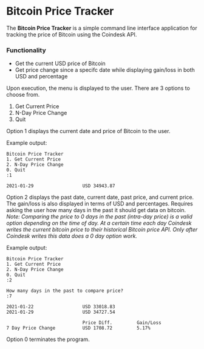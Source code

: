 # Bitcoin Price Tracker
The **Bitcoin Price Tracker** is a simple command line interface application for tracking the price of Bitcoin using the Coindesk API.

### Functionality
- Get the current USD price of Bitcoin
- Get price change since a specifc date while displaying gain/loss in both USD and percentage

Upon execution, the menu is displayed to the user. There are 3 options to choose from.

1. Get Current Price
2. N-Day Price Change
0. Quit

Option 1 displays the current date and price of Bitcoin to the user.

Example output:

```
Bitcoin Price Tracker
1. Get Current Price
2. N-Day Price Change
0. Quit
:1

2021-01-29                  USD 34943.87
```

Option 2 displays the past date, current date, past price, and current price. The gain/loss is also displayed in terms of USD and percentages. Requires asking the user how many days in the past it should get data on bitcoin. *Note: Comparing the price to 0 days in the past (intra-day price) is a valid option depending on the time of day. At a certain time each day Coindesk writes the current bitcoin price to their historical Bitcoin price API. Only after Coindesk writes this data does a 0 day option work.* 

Example output:

```
Bitcoin Price Tracker
1. Get Current Price
2. N-Day Price Change
0. Quit
:2

How many days in the past to compare price?
:7

2021-01-22                  USD 33018.83
2021-01-29                  USD 34727.54

                            Price Diff.         Gain/Loss
7 Day Price Change          USD 1708.72         5.17%
```

Option 0 terminates the program.
